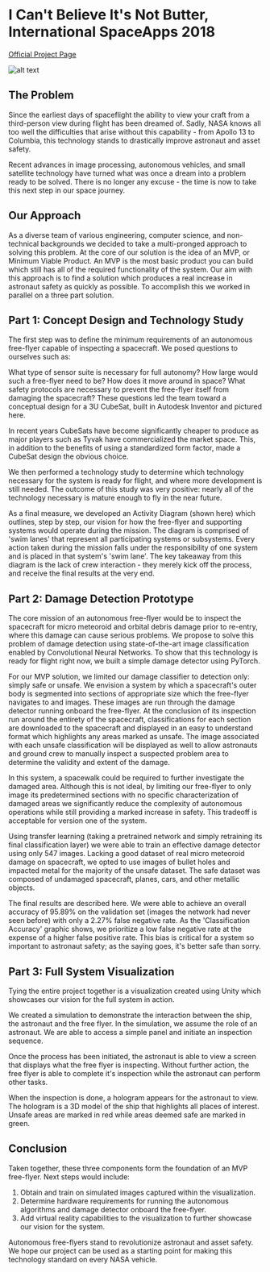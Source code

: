 # I Can't Believe It's Not Butter, International SpaceApps 2018

[Official Project Page](https://2018.spaceappschallenge.org/challenges/can-you-build/design-based-nature-fusion/teams/i-cant-believe-its-not-butter/project)

![alt text](20181021_155709.jpg)

## The Problem
Since the earliest days of spaceflight the ability to view your craft from a third-person view during flight has been dreamed of. Sadly, NASA knows all too well the difficulties that arise without this capability - from Apollo 13 to Columbia, this technology stands to drastically improve astronaut and asset safety.

Recent advances in image processing, autonomous vehicles, and small satellite technology have turned what was once a dream into a problem ready to be solved. There is no longer any excuse - the time is now to take this next step in our space journey.

## Our Approach

As a diverse team of various engineering, computer science, and non-technical backgrounds we decided to take a multi-pronged approach to solving this problem. At the core of our solution is the idea of an MVP, or Minimum Viable Product. An MVP is the most basic product you can build which still has all of the required functionality of the system. Our aim with this approach is to find a solution which produces a real increase in astronaut safety as quickly as possible. To accomplish this we worked in parallel on a three part solution.

## Part 1: Concept Design and Technology Study

The first step was to define the minimum requirements of an autonomous free-flyer capable of inspecting a spacecraft. We posed questions to ourselves such as:

What type of sensor suite is necessary for full autonomy?
How large would such a free-flyer need to be?
How does it move around in space?
What safety protocols are necessary to prevent the free-flyer itself from damaging the spacecraft?
These questions led the team toward a conceptual design for a 3U CubeSat, built in Autodesk Inventor and pictured here.

In recent years CubeSats have become significantly cheaper to produce as major players such as Tyvak have commercialized the market space. This, in addition to the benefits of using a standardized form factor, made a CubeSat design the obvious choice.

We then performed a technology study to determine which technology necessary for the system is ready for flight, and where more development is still needed. The outcome of this study was very positive: nearly all of the technology necessary is mature enough to fly in the near future.

As a final measure, we developed an Activity Diagram (shown here) which outlines, step by step, our vision for how the free-flyer and supporting systems would operate during the mission. The diagram is comprised of 'swim lanes' that represent all participating systems or subsystems. Every action taken during the mission falls under the responsibility of one system and is placed in that system's 'swim lane'. The key takeaway from this diagram is the lack of crew interaction - they merely kick off the process, and receive the final results at the very end.

## Part 2: Damage Detection Prototype
The core mission of an autonomous free-flyer would be to inspect the spacecraft for micro meteoroid and orbital debris damage prior to re-entry, where this damage can cause serious problems. We propose to solve this problem of damage detection using state-of-the-art image classification enabled by Convolutional Neural Networks. To show that this technology is ready for flight right now, we built a simple damage detector using PyTorch.

For our MVP solution, we limited our damage classifier to detection only: simply safe or unsafe. We envision a system by which a spacecraft's outer body is segmented into sections of appropriate size which the free-flyer navigates to and images. These images are run through the damage detector running onboard the free-flyer. At the conclusion of its inspection run around the entirety of the spacecraft, classifications for each section are downloaded to the spacecraft and displayed in an easy to understand format which highlights any areas marked as unsafe. The image associated with each unsafe classification will be displayed as well to allow astronauts and ground crew to manually inspect a suspected problem area to determine the validity and extent of the damage.

In this system, a spacewalk could be required to further investigate the damaged area. Although this is not ideal, by limiting our free-flyer to only image its predetermined sections with no specific characterization of damaged areas we significantly reduce the complexity of autonomous operations while still providing a marked increase in safety. This tradeoff is acceptable for version one of the system.

Using transfer learning (taking a pretrained network and simply retraining its final classification layer) we were able to train an effective damage detector using only 547 images. Lacking a good dataset of real micro meteoroid damage on spacecraft, we opted to use images of bullet holes and impacted metal for the majority of the unsafe dataset. The safe dataset was composed of undamaged spacecraft, planes, cars, and other metallic objects.

The final results are described here. We were able to achieve an overall accuracy of 95.89% on the validation set (images the network had never seen before) with only a 2.27% false negative rate. As the 'Classification Accuracy' graphic shows, we prioritize a low false negative rate at the expense of a higher false positive rate. This bias is critical for a system so important to astronaut safety; as the saying goes, it's better safe than sorry.

## Part 3: Full System Visualization

Tying the entire project together is a visualization created using Unity which showcases our vision for the full system in action.

We created a simulation to demonstrate the interaction between the ship, the astronaut and the free flyer. In the simulation, we assume the role of an astronaut. We are able to access a simple panel and initiate an inspection sequence.

Once the process has been initiated, the astronaut is able to view a screen that displays what the free flyer is inspecting. Without further action, the free flyer is able to complete it's inspection while the astronaut can perform other tasks.

When the inspection is done, a hologram appears for the astronaut to view. The hologram is a 3D model of the ship that highlights all places of interest. Unsafe areas are marked in red while areas deemed safe are marked in green.

## Conclusion

Taken together, these three components form the foundation of an MVP free-flyer. Next steps would include:

1. Obtain and train on simulated images captured within the visualization.
2. Determine hardware requirements for running the autonomous algorithms and damage detector onboard the free-flyer.
3. Add virtual reality capabilities to the visualization to further showcase our vision for the system.  

Autonomous free-flyers stand to revolutionize astronaut and asset safety. We hope our project can be used as a starting point for making this technology standard on every NASA vehicle.
